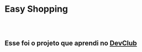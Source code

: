 <h1>  Easy Shopping </h1>
<br>
<br>
<h2> Esse foi o projeto que aprendi no <a href= "https://rodolfomori.com.br/devclub"> DevClub</a></h2>
